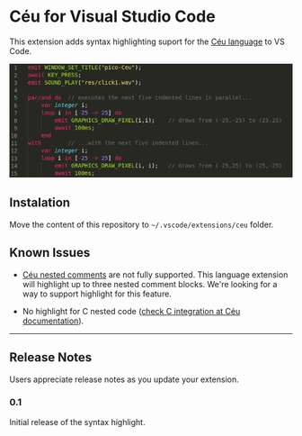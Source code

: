 # Céu for Visual Studio Code

This extension adds syntax highlighting suport for the [Céu language](http://ceu-lang.org) to VS Code.

![syntax highlighting](image.png)

## Instalation
Move the content of this repository to ```~/.vscode/extensions/ceu``` folder.

## Known Issues

- [Céu nested comments](https://ceu-lang.github.io/ceu/out/manual/v0.30/lexical_rules/comments/) are not fully supported. This language extension will highlight up to three nested comment blocks. We're looking for a way to support highlight for this feature.

- No highlight for C nested code ([check C integration at Céu documentation](https://ceu-lang.github.io/ceu/out/manual/v0.30/statements/c_integration/)).

-----------------------------------------------------------------------------------------------------------

## Release Notes

Users appreciate release notes as you update your extension.

### 0.1

Initial release of the syntax highlight.